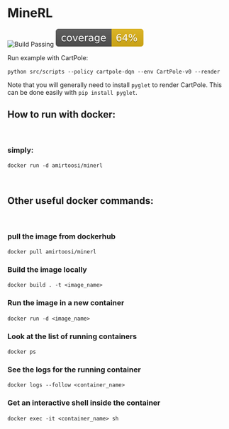 # MineRL
![Build Passing](https://github.com/will-maclean/MineRL/workflows/main%20workflow/badge.svg)
![Testing Coverage](./coverage.svg)

Run example with CartPole:

```
python src/scripts --policy cartpole-dqn --env CartPole-v0 --render
```

Note that you will generally need to install `pyglet` to render CartPole. This can be done easily with `pip install pyglet`.

## How to run with docker:
<br />

### simply:
```
docker run -d amirtoosi/minerl
```
<br />

## Other useful docker commands:
<br />

### pull the image from dockerhub
```
docker pull amirtoosi/minerl
```
### Build the image locally
```
docker build . -t <image_name>
```
### Run the image in a new container
```
docker run -d <image_name>
```
### Look at the list of running containers
```
docker ps
```
### See the logs for the running container
```
docker logs --follow <container_name>
```
### Get an interactive shell inside the container
```
docker exec -it <container_name> sh
```
